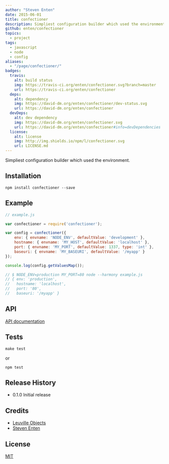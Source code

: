```yaml
---
author: "Steven Enten"
date: 2015-06-01
title: confectioner
description: Simpliest configuration builder which used the environment.
github: enten/confectioner
topics:
  - project
tags:
  - javascript
  - node
  - config
aliases:
  - "/page/confectioner/"
badges:
  travis:
    alt: build status
    img: https://travis-ci.org/enten/confectioner.svg?branch=master
    url: https://travis-ci.org/enten/confectioner
  deps:
    alt: dependency
    img: https://david-dm.org/enten/confectioner/dev-status.svg
    url: https://david-dm.org/enten/confectioner
  devDeps:
    alt: dev dependency
    img: https://david-dm.org/enten/confectioner.svg
    url: https://david-dm.org/enten/confectioner#info=devDependencies
  license:
    alt: license
    img: http://img.shields.io/npm/l/confectioner.svg
    url: LICENSE.md
---
```


Simpliest configuration builder which used the environment.

## Installation

```shell
npm install confectioner --save
```

## Example

```javascript
// example.js

var confectioner = require('confectioner');

var config = confectioner({
    env: { envname: 'NODE_ENV', defaultValue: 'development' },
    hostname: { envname: 'MY_HOST', defaultValue: 'localhost' },
    port: { envname: 'MY_PORT', defaultValue: 1337, type: 'int' },
    baseuri: { envname: 'MY_BASEURI', defaultValue: '/myapp' }
});

console.log(config.getValuesMap());

// $ NODE_ENV=production MY_PORT=80 node --harmony example.js
// { env: 'production',
//   hostname: 'localhost',
//   port: '80',
//   baseuri: '/myapp' }

```

## API

[API documentation](https://cdn.rawgit.com/enten/confectioner/master/docs/confectioner/0.1.1/index.html)

## Tests

```
make test
```
or
```
npm test
```

## Release History

* 0.1.0 Initial release

## Credits

* [Leuville Objects](http://leuville.com)
* [Steven Enten](https://github.com/enten)

## License

[MIT](LICENSE.md)
